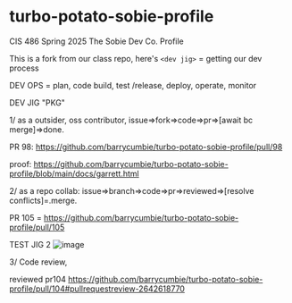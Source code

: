 # turbo-potato-sobie-profile
CIS 486 Spring 2025 The Sobie Dev Co. Profile 

This is a fork from our class repo, here's `<dev jig>` = getting our dev process

DEV OPS = plan, code build, test /release, deploy, operate, monitor

DEV JIG "PKG"

1/ as a outsider, oss contributor, issue=>fork=>code=>pr=>[await bc merge]=>done.

PR 98: https://github.com/barrycumbie/turbo-potato-sobie-profile/pull/98

proof: https://github.com/barrycumbie/turbo-potato-sobie-profile/blob/main/docs/garrett.html

2/ as a repo collab: issue=>branch=>code=>pr=>reviewed=>[resolve conflicts]=.merge.

PR 105 = https://github.com/barrycumbie/turbo-potato-sobie-profile/pull/105

TEST JIG 2
![image](https://github.com/user-attachments/assets/6d4612a7-b2bc-4210-b37a-7db9dc8736d2)


3/ Code review,

reviewed pr104 https://github.com/barrycumbie/turbo-potato-sobie-profile/pull/104#pullrequestreview-2642618770
